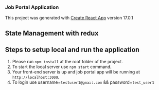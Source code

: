 ### Job Portal Application

This project was generated with [Create React App](https://github.com/facebook/create-react-app) version 17.0.1

## State Management with redux

## Steps to setup local and run the application

1) Please run `npm install` at the root folder of the project.
2) To start the local server use `npm start` command.
3) Your front-end server is up and job portal app will be running at `http://localhost:3000`.
4) To login use username=`testuser1@gmail.com` && password=`test_user1`



